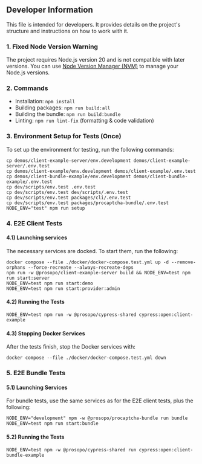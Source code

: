 ## Developer Information

This file is intended for developers. It provides details on the project's structure and instructions on how to work
with it.

### 1. Fixed Node Version Warning

The project requires Node.js version 20 and is not compatible with later versions. You can
use [Node Version Manager (NVM)](https://github.com/nvm-sh/nvm) to manage your Node.js versions.

### 2. Commands

* Installation: `npm install`
* Building packages: `npm run build:all`
* Building the bundle: `npm run build:bundle`
* Linting: `npm run lint-fix` (formatting & code validation)

### 3. Environment Setup for Tests (Once)

To set up the environment for testing, run the following commands:

```
cp demos/client-example-server/env.development demos/client-example-server/.env.test
cp demos/client-example/env.development demos/client-example/.env.test
cp demos/client-bundle-example/env.development demos/client-bundle-example/.env.test
cp dev/scripts/env.test .env.test
cp dev/scripts/env.test dev/scripts/.env.test
cp dev/scripts/env.test packages/cli/.env.test
cp dev/scripts/env.test packages/procaptcha-bundle/.env.test
NODE_ENV="test" npm run setup
```

### 4. E2E Client Tests

#### 4.1) Launching services

The necessary services are docked. To start them, run the following:

```
docker compose --file ./docker/docker-compose.test.yml up -d --remove-orphans --force-recreate --always-recreate-deps
npm run -w @prosopo/client-example-server build && NODE_ENV=test npm run start:server
NODE_ENV=test npm run start:demo
NODE_ENV=test npm run start:provider:admin
```

#### 4.2) Running the Tests

```
NODE_ENV=test npm run -w @prosopo/cypress-shared cypress:open:client-example
```

#### 4.3) Stopping Docker Services

After the tests finish, stop the Docker services with:

```
docker compose --file ./docker/docker-compose.test.yml down
```

### 5. E2E Bundle Tests

#### 5.1) Launching Services

For bundle tests, use the same services as for the E2E client tests, plus the following:

```
NODE_ENV="development" npm -w @prosopo/procaptcha-bundle run bundle
NODE_ENV=test npm run start:bundle
```

#### 5.2) Running the Tests

```
NODE_ENV=test npm -w @prosopo/cypress-shared run cypress:open:client-bundle-example
```
